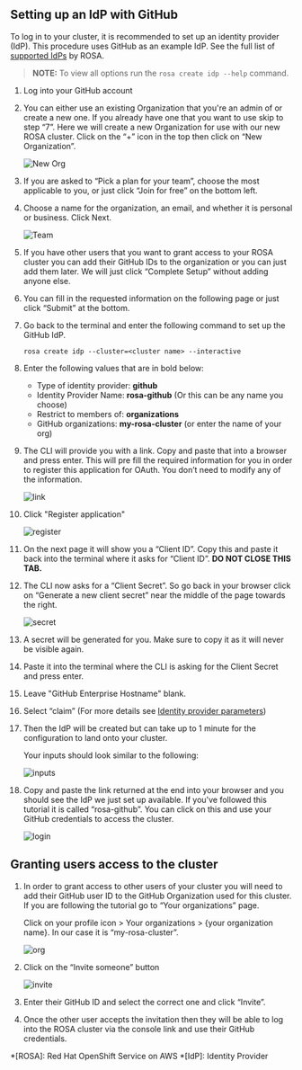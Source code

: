 ## Setting up an IdP with GitHub
To log in to your cluster, it is recommended to set up an identity provider (IdP). This procedure uses GitHub as an example IdP. See the full list of [supported IdPs](https://docs.openshift.com/rosa/rosa_getting_started/rosa-config-identity-providers.html#supported-identity-providers) by ROSA. 

> **NOTE:** To view all options run the `rosa create idp --help` command.

1. Log into your GitHub account
2. You can either use an existing Organization that you're an admin of or create a new one. If you already have one that you want to use skip to step “7”. Here we will create a new Organization for use with our new ROSA cluster.  Click on the “+”  icon in the top then click on “New Organization”.

    ![New Org](images/4-new-org.png)

3. If you are asked to “Pick a plan for your team”, choose the most applicable to you, or just click “Join for free” on the bottom left.
4. Choose a name for the organization, an email, and whether it is personal or business.  Click Next.

    ![Team](images/4-team.png)

5. If you have other users that you want to grant access to your ROSA cluster you can add their GitHub IDs to the organization or you can just add them later. We will just click “Complete Setup” without adding anyone else.
6. You can fill in the requested information on the following page or just click “Submit” at the bottom.
7. Go back to the terminal and enter the following command to set up the GitHub IdP.

    `rosa create idp --cluster=<cluster name> --interactive`

8. Enter the following values that are in bold below:
    
    * Type of identity provider: **github**
    * Identity Provider Name: **rosa-github** (Or this can be any name you choose)
    * Restrict to members of: **organizations**
    * GitHub organizations: **my-rosa-cluster** (or enter the name of your org)

9. The CLI will provide you with a link. Copy and paste that into a browser and press enter. This will pre fill the required information for you in order to register this application for OAuth. You don’t need to modify any of the information.

    ![link](images/4-link.png)

10. Click "Register application"

    ![register](images/4-register.png)

11. On the next page it will show you a “Client ID”.  Copy this and paste it back into the terminal where it asks for “Client ID”. **DO NOT CLOSE THIS TAB.**
12. The CLI now asks for a “Client Secret”.  So go back in your browser click on “Generate a new client secret” near the middle of the page towards the right.

    ![secret](images/4-secret.png)

13. A secret will be generated for you. Make sure to copy it as it will never be visible again.
14. Paste it into the terminal where the CLI is asking for the Client Secret and press enter.
15. Leave "GitHub Enterprise Hostname" blank.
16. Select “claim” (For more details see [Identity provider parameters](https://docs.openshift.com/container-platform/4.7/post_installation_configuration/preparing-for-users.html#identity-provider-parameters_post-install-preparing-for-users))
17. Then the IdP will be created but can take up to 1 minute for the configuration to land onto your cluster.
    
    Your inputs should look similar to the following:

    ![inputs](images/4-inputs.png)

18. Copy and paste the link returned at the end into your browser and you should see the IdP we just set up available.  If you've followed this tutorial it is called “rosa-github”. You can click on this and use your GitHub credentials to access the cluster.

    ![login](images/4-login.png)

## Granting users access to the cluster
1. In order to grant access to other users of your cluster you will need to add their GitHub user ID to the GitHub Organization used for this cluster.  If you are following the tutorial go to “Your organizations” page.

    Click on your profile icon > Your organizations > {your organization name}.  In our case it is “my-rosa-cluster”.

    ![org](images/4-org.png)

2. Click on the “Invite someone” button

    ![invite](images/4-invite.png)

3. Enter their GitHub ID and select the correct one and click “Invite”.
4. Once the other user accepts the invitation then they will be able to log into the ROSA cluster via the console link and use their GitHub credentials.



*[ROSA]: Red Hat OpenShift Service on AWS
*[IdP]: Identity Provider